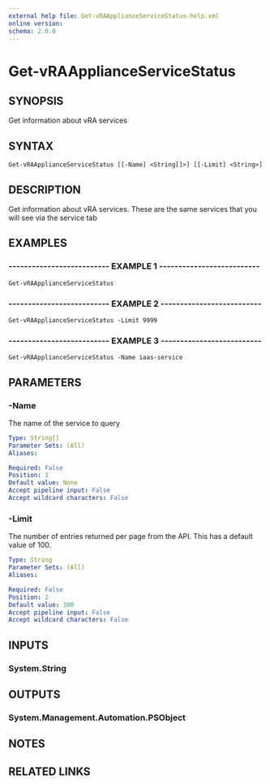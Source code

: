 ```yaml
---
external help file: Get-vRAApplianceServiceStatus-help.xml
online version: 
schema: 2.0.0
---
```


# Get-vRAApplianceServiceStatus

## SYNOPSIS
Get information about vRA services

## SYNTAX

```
Get-vRAApplianceServiceStatus [[-Name] <String[]>] [[-Limit] <String>]
```

## DESCRIPTION
Get information about vRA services.
These are the same services that you will see via the service tab

## EXAMPLES

### -------------------------- EXAMPLE 1 --------------------------
```
Get-vRAApplianceServiceStatus
```

### -------------------------- EXAMPLE 2 --------------------------
```
Get-vRAApplianceServiceStatus -Limit 9999
```

### -------------------------- EXAMPLE 3 --------------------------
```
Get-vRAApplianceServiceStatus -Name iaas-service
```

## PARAMETERS

### -Name
The name of the service to query

```yaml
Type: String[]
Parameter Sets: (All)
Aliases: 

Required: False
Position: 1
Default value: None
Accept pipeline input: False
Accept wildcard characters: False
```

### -Limit
The number of entries returned per page from the API.
This has a default value of 100.

```yaml
Type: String
Parameter Sets: (All)
Aliases: 

Required: False
Position: 2
Default value: 100
Accept pipeline input: False
Accept wildcard characters: False
```

## INPUTS

### System.String

## OUTPUTS

### System.Management.Automation.PSObject

## NOTES

## RELATED LINKS

